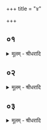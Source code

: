 +++
title = "४"

+++


## ०१
<details><summary>मूलम् - श्रीधरादि</summary>

प्रजा᳘पतिरश्वमेध᳘मसृजत᳘॥  
सोऽस्मात्सृष्टः प᳘राङैत्स दि᳘शोऽनुप्रा᳘विशत्तं᳘ देवाः प्रै᳘षमैछंस्तमि᳘ष्टिभिरनुप्रा᳘युञ्जत तमि᳘ष्टिभिर᳘न्वैछंस्तमि᳘ष्टिभिर᳘न्वविन्दन्यदि᳘ष्टिभिर्य᳘जते᳘ऽश्वमेव तन्मे᳘ध्यं य᳘जमानो᳘ऽन्विछति ॥
</details>

## ०२
<details><summary>मूलम् - श्रीधरादि</summary>

सावि᳘त्र्यो भवन्ति॥  
इयं वै᳘ सविता यो वा᳘ऽअस्यां᳘ निल᳘यते᳘ योऽन्यत्रै᳘त्यस्यां वाव तम᳘नुविन्दन्ति न वा᳘ऽइमां क᳘श्चन᳘ तिर्य᳘ङ्नोर्ध्वो᳘ऽत्येतुमर्हति य᳘त्सावि᳘त्र्यो भ᳘वन्त्य᳘श्वस्यैवा᳘नुवित्त्यै ॥
</details>

## ०३
<details><summary>मूलम् - श्रीधरादि</summary>

त᳘दाहुः॥  
प्र वा᳘ऽएतद᳘श्वो मीयते यत्प᳘राङे᳘ति न᳘ ह्येनं प्रत्यावर्त᳘यन्ती᳘ति य᳘त्सायं धृती᳘र्जुहो᳘ति क्षे᳘मो वै धृ᳘तिः क्षे᳘मो रा᳘त्रिः क्षे᳘मेणै᳘वैनं दाधार त᳘स्मात्सायं᳘ मनु᳘ष्याश्च पश᳘वश्च क्षेम्या᳘ भवन्त्य᳘थ य᳘त्प्रातरि᳘ष्टिभिर्य᳘जतऽइछ᳘त्ये᳘वैनं तत्त᳘स्माद्दि᳘वा नष्टैष᳘ एति य᳘द्वेव᳘ सायं धृ᳘तीर्जुहो᳘ति प्रातरि᳘ष्टिभिर्य᳘जते योगक्षेम᳘मेव तद्य᳘जमानः कल्पयते त᳘स्माद्य᳘त्रैते᳘न यज्ञे᳘न य᳘जन्ते कॢप्तः᳘ प्रजा᳘नां योगक्षेमो᳘ भवति ॥ ब्राह्मणम् ॥ ४ ॥
</details>